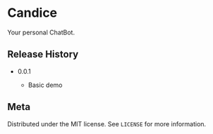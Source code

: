 # Candice
Your personal ChatBot.

## Release History

   - 0.0.1
     
        - Basic demo

## Meta


Distributed under the MIT license. See `LICENSE` for more information.


